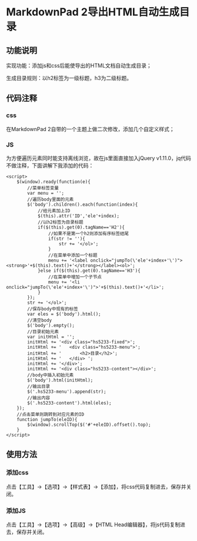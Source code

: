 # MarkdownPad 2导出HTML自动生成目录 #

## 功能说明 ##

实现功能：添加js和css后能使导出的HTML文档自动生成目录；

生成目录规则：以h2标签为一级标题，h3为二级标题。

## 代码注释 ##

### css ###
在MarkdownPad 2自带的一个主题上做二次修改，添加几个自定义样式；

### JS ###

为方便遍历元素同时能支持离线浏览，故在js里面直接加入jQuery v1.11.0，jq代码不做注释，下面讲解下我添加的代码：

	<script>
		$(window).ready(function(e){
			//菜单标签变量
			var menu = '';
			//遍历body里面的元素
			$('body').children().each(function(index){
				//给元素加上ID
				$(this).attr('ID','ele'+index);
				//以h2标签为目录标题
				if($(this).get(0).tagName=='H2'){
					//如果不是第一个h2则添加有序标签结尾
					if(str != ''){
						str += '</ol>';
					}
					//在菜单中添加一个标题
					menu += '<label onclick="jumpTo(\'ele'+index+'\')"><strong>'+$(this).text()+'</strong></label><ol>';
				}else if($(this).get(0).tagName=='H3'){
					//在菜单中增加一个子节点
					menu += '<li onclick="jumpTo(\'ele'+index+'\')">'+$(this).text()+'</li>';
				}
			});
			str += '</ol>';
			//保存body中现有的标签
			var eles = $('body').html();
			//清空body
			$('body').empty();
			//目录初始元素
			var initHtml = '';
			initHtml += '<div class="hs5233-fixed">';
			initHtml += '	<div class="hs5233-menu">';
			initHtml += '		<h2>目录</h2>';
			initHtml += '	</div> ';
			initHtml += '</div>';
			initHtml += '<div class="hs5233-content"></div>';
			//body中插入初始元素
			$('body').html(initHtml);
			//输出目录
			$('.hs5233-menu').append(str);
			//输出内容
			$('.hs5233-content').html(eles);
		});
		//点击菜单则跳转到对应元素的ID
		function jumpTo(eleID){
			$(window).scrollTop($('#'+eleID).offset().top);
		}
	</script>

## 使用方法 ##

### 添加css ###

点击【工具】->【选项】->【样式表】->【添加】，将css代码复制进去，保存并关闭。

### 添加JS ###

点击【工具】->【选项】->【高级】->【HTML Head编辑器】，将js代码复制进去，保存并关闭。
